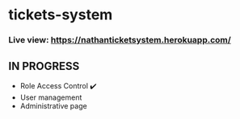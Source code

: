 # tickets-system
### Live view: https://nathanticketsystem.herokuapp.com/

## IN PROGRESS
- Role Access Control ✔️
- User management
- Administrative page
